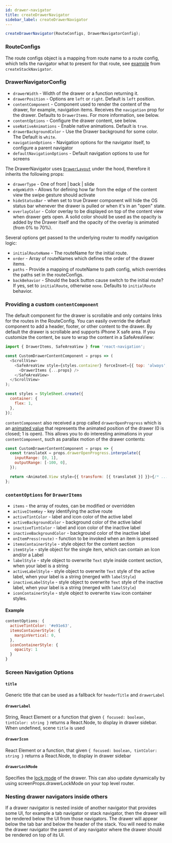 ```yaml
---
id: drawer-navigator
title: createDrawerNavigator
sidebar_label: createDrawerNavigator
---
```


```js
createDrawerNavigator(RouteConfigs, DrawerNavigatorConfig);
```

### RouteConfigs

The route configs object is a mapping from route name to a route config, which tells the navigator what to present for that route, see [example](stack-navigator.md#routeconfigs) from `createStackNavigator`.

### DrawerNavigatorConfig

- `drawerWidth` - Width of the drawer or a function returning it.
- `drawerPosition` - Options are `left` or `right`. Default is `left` position.
- `contentComponent` - Component used to render the content of the drawer, for example, navigation items. Receives the `navigation` prop for the drawer. Defaults to `DrawerItems`. For more information, see below.
- `contentOptions` - Configure the drawer content, see below.
- `useNativeAnimations` - Enable native animations. Default is `true`.
- `drawerBackgroundColor` - Use the Drawer background for some color. The Default is `white`.
- `navigationOptions` - Navigation options for the navigator itself, to configure a parent navigator
- `defaultNavigationOptions` - Default navigation options to use for screens

The DrawerNavigator uses [`DrawerLayout`](https://software-mansion.github.io/react-native-gesture-handler/docs/component-drawer-layout.html) under the hood, therefore it inherits the following props:

- `drawerType` - One of front | back | slide
- `edgeWidth` - Allows for defining how far from the edge of the content view the swipe gesture should activate
- `hideStatusBar` - when set to true Drawer component will hide the OS status bar whenever the drawer is pulled or when it's in an "open" state.
- `overlayColor` - Color overlay to be displayed on top of the content view when drawer gets open. A solid color should be used as the opacity is added by the Drawer itself and the opacity of the overlay is animated (from 0% to 70%).

Several options get passed to the underlying router to modify navigation logic:

- `initialRouteName` - The routeName for the initial route.
- `order` - Array of routeNames which defines the order of the drawer items.
- `paths` - Provide a mapping of routeName to path config, which overrides the paths set in the routeConfigs.
- `backBehavior` - Should the back button cause switch to the initial route? If yes, set to `initialRoute`, otherwise `none`. Defaults to `initialRoute` behavior.

### Providing a custom `contentComponent`

The default component for the drawer is scrollable and only contains links for the routes in the RouteConfig. You can easily override the default component to add a header, footer, or other content to the drawer. By default the drawer is scrollable and supports iPhone X safe area. If you customize the content, be sure to wrap the content in a SafeAreaView:

```js
import { DrawerItems, SafeAreaView } from 'react-navigation';

const CustomDrawerContentComponent = props => (
  <ScrollView>
    <SafeAreaView style={styles.container} forceInset={{ top: 'always', horizontal: 'never' }}>
      <DrawerItems {...props} />
    </SafeAreaView>
  </ScrollView>
);

const styles = StyleSheet.create({
  container: {
    flex: 1,
  },
});
```

`contentComponent` also received a prop called `drawerOpenProgress` which is an [animated value](https://reactnative.dev/docs/animated#value) that represents the animated position of the drawer (0 is closed; 1 is open). This allows you to do interesting animations in your `contentComponent`, such as parallax motion of the drawer contents:

```js
const CustomDrawerContentComponent = props => {
  const translateX = props.drawerOpenProgress.interpolate({
    inputRange: [0, 1],
    outputRange: [-100, 0],
  });

  return <Animated.View style={{ transform: [{ translateX }] }}>{/* ... drawer contents */}</Animated.View>;
};
```

### `contentOptions` for `DrawerItems`

- `items` - the array of routes, can be modified or overridden
- `activeItemKey` - key identifying the active route
- `activeTintColor` - label and icon color of the active label
- `activeBackgroundColor` - background color of the active label
- `inactiveTintColor` - label and icon color of the inactive label
- `inactiveBackgroundColor` - background color of the inactive label
- `onItemPress(route)` - function to be invoked when an item is pressed
- `itemsContainerStyle` - style object for the content section
- `itemStyle` - style object for the single item, which can contain an Icon and/or a Label
- `labelStyle` - style object to overwrite `Text` style inside content section, when your label is a string
- `activeLabelStyle` - style object to overwrite `Text` style of the active label, when your label is a string (merged with `labelStyle`)
- `inactiveLabelStyle` - style object to overwrite `Text` style of the inactive label, when your label is a string (merged with `labelStyle`)
- `iconContainerStyle` - style object to overwrite `View` icon container styles.

#### Example

```js
contentOptions: {
  activeTintColor: '#e91e63',
  itemsContainerStyle: {
    marginVertical: 0,
  },
  iconContainerStyle: {
    opacity: 1
  }
}
```

### Screen Navigation Options

#### `title`

Generic title that can be used as a fallback for `headerTitle` and `drawerLabel`

#### `drawerLabel`

String, React Element or a function that given `{ focused: boolean, tintColor: string }` returns a React.Node, to display in drawer sidebar. When undefined, scene `title` is used

#### `drawerIcon`

React Element or a function, that given `{ focused: boolean, tintColor: string }` returns a React.Node, to display in drawer sidebar

#### `drawerLockMode`

Specifies the [lock mode](https://reactnative.dev/docs/drawerlayoutandroid.html#drawerlockmode) of the drawer. This can also update dynamically by using screenProps.drawerLockMode on your top level router.

### Nesting drawer navigators inside others

If a drawer navigator is nested inside of another navigator that provides some UI, for example a tab navigator or stack navigator, then the drawer will be rendered below the UI from those navigators. The drawer will appear below the tab bar and below the header of the stack. You will need to make the drawer navigator the parent of any navigator where the drawer should be rendered on top of its UI.
